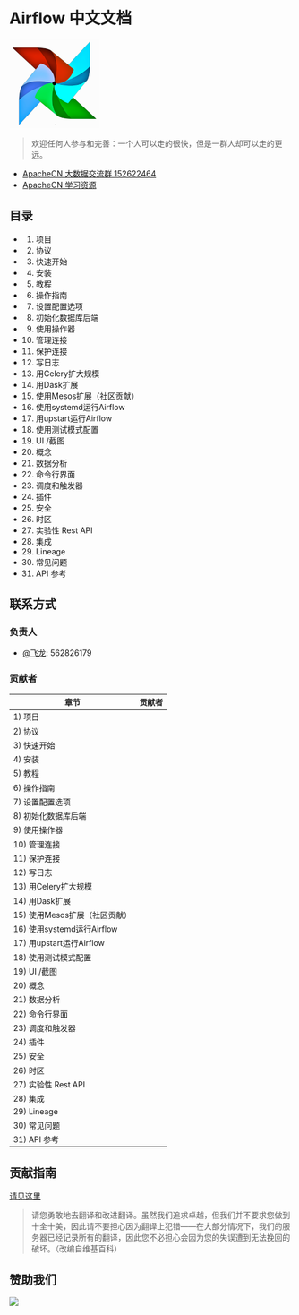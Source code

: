 # Airflow 中文文档

![](img/logo.png)

> 欢迎任何人参与和完善：一个人可以走的很快，但是一群人却可以走的更远。

* [ApacheCN 大数据交流群 152622464](http://shang.qq.com/wpa/qunwpa?idkey=30e5f1123a79867570f665aa3a483ca404b1c3f77737bc01ec520ed5f078ddef)
* [ApacheCN 学习资源](http://www.apachecn.org/)

## 目录

+   1) 项目
+   2) 协议
+   3) 快速开始
+   4) 安装
+   5) 教程
+   6) 操作指南
+   7) 设置配置选项
+   8) 初始化数据库后端
+   9) 使用操作器
+   10) 管理连接
+   11) 保护连接
+   12) 写日志
+   13) 用Celery扩大规模
+   14) 用Dask扩展
+   15) 使用Mesos扩展（社区贡献）
+   16) 使用systemd运行Airflow
+   17) 用upstart运行Airflow
+   18) 使用测试模式配置
+   19) UI /截图
+   20) 概念
+   21) 数据分析
+   22) 命令行界面
+   23) 调度和触发器
+   24) 插件
+   25) 安全
+   26) 时区
+   27) 实验性 Rest API
+   28) 集成
+   29) Lineage
+   30) 常见问题
+   31) API 参考

## 联系方式

### 负责人

* [@飞龙](https://github.com/wizardforcel): 562826179

### 贡献者

| 章节 | 贡献者 |
| --- | --- |
| 1) 项目 | |
| 2) 协议 | |
| 3) 快速开始 | |
| 4) 安装 | |
| 5) 教程 | |
| 6) 操作指南 | |
| 7) 设置配置选项 | |
| 8) 初始化数据库后端 | |
| 9) 使用操作器 | |
| 10) 管理连接 | |
| 11) 保护连接 | |
| 12) 写日志 | |
| 13) 用Celery扩大规模 | |
| 14) 用Dask扩展 | |
| 15) 使用Mesos扩展（社区贡献） | |
| 16) 使用systemd运行Airflow | |
| 17) 用upstart运行Airflow | |
| 18) 使用测试模式配置 | |
| 19) UI /截图 | |
| 20) 概念 | |
| 21) 数据分析 | |
| 22) 命令行界面 | |
| 23) 调度和触发器 | |
| 24) 插件 | |
| 25) 安全 | |
| 26) 时区 | |
| 27) 实验性 Rest API | |
| 28) 集成 | |
| 29) Lineage | |
| 30) 常见问题 | |
| 31) API 参考 | |

## 贡献指南

[请见这里](CONTRIBUTING.md)

> 请您勇敢地去翻译和改进翻译。虽然我们追求卓越，但我们并不要求您做到十全十美，因此请不要担心因为翻译上犯错——在大部分情况下，我们的服务器已经记录所有的翻译，因此您不必担心会因为您的失误遭到无法挽回的破坏。（改编自维基百科）

## 赞助我们

![](https://www.apachecn.org/img/about/donate.jpg)
